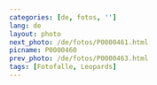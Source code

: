 ```yaml
---
categories: [de, fotos, '']
lang: de
layout: photo
next_photo: /de/fotos/P0000461.html
picname: P0000460
prev_photo: /de/fotos/P0000463.html
tags: [Fotofalle, Leopards]
---
```

